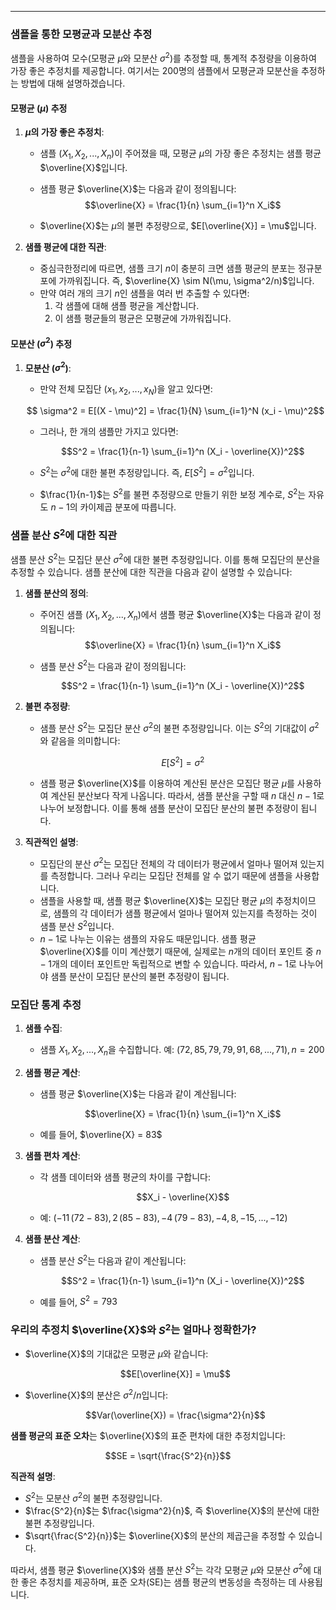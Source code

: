  
---

### 샘플을 통한 모평균과 모분산 추정

샘플을 사용하여 모수(모평균 $\mu$와 모분산 $\sigma^2$)를 추정할 때, 통계적 추정량을 이용하여 가장 좋은 추정치를 제공합니다. 여기서는 200명의 샘플에서 모평균과 모분산을 추정하는 방법에 대해 설명하겠습니다.

#### 모평균 ($\mu$) 추정

1. **$\mu$의 가장 좋은 추정치**:
   - 샘플 $(X_1, X_2, ..., X_n)$이 주어졌을 때, 모평균 $\mu$의 가장 좋은 추정치는 샘플 평균 $\overline{X}$입니다.
   - 샘플 평균 $\overline{X}$는 다음과 같이 정의됩니다:
     $$\overline{X} = \frac{1}{n} \sum_{i=1}^n X_i$$
	
   - $\overline{X}$는 $\mu$의 불편 추정량으로, $E[\overline{X}] = \mu$입니다.

2. **샘플 평균에 대한 직관**:
   - 중심극한정리에 따르면, 샘플 크기 $n$이 충분히 크면 샘플 평균의 분포는 정규분포에 가까워집니다. 즉, $\overline{X} \sim N(\mu, \sigma^2/n)$입니다.
   - 만약 여러 개의 크기 $n$인 샘플을 여러 번 추출할 수 있다면:
     1. 각 샘플에 대해 샘플 평균을 계산합니다.
     2. 이 샘플 평균들의 평균은 모평균에 가까워집니다.

#### 모분산 ($\sigma^2$) 추정

1. **모분산 ($\sigma^2$)**:
   - 만약 전체 모집단 $(x_1, x_2, ..., x_N)$을 알고 있다면:
     
    $$ \sigma^2 = E[(X - \mu)^2] = \frac{1}{N} \sum_{i=1}^N (x_i - \mu)^2$$
     
   - 그러나, 한 개의 샘플만 가지고 있다면:
     
     $$S^2 = \frac{1}{n-1} \sum_{i=1}^n (X_i - \overline{X})^2$$
     
   - $S^2$는 $\sigma^2$에 대한 불편 추정량입니다. 즉, $E[S^2] = \sigma^2$입니다.
   - $\frac{1}{n-1}$는 $S^2$를 불편 추정량으로 만들기 위한 보정 계수로, $S^2$는 자유도 $n-1$의 카이제곱 분포에 따릅니다.

### 샘플 분산 $S^2$에 대한 직관

샘플 분산 $S^2$는 모집단 분산 $\sigma^2$에 대한 불편 추정량입니다. 이를 통해 모집단의 분산을 추정할 수 있습니다. 샘플 분산에 대한 직관을 다음과 같이 설명할 수 있습니다:

1. **샘플 분산의 정의**:
   - 주어진 샘플 $(X_1, X_2, ..., X_n)$에서 샘플 평균 $\overline{X}$는 다음과 같이 정의됩니다:
     $$\overline{X} = \frac{1}{n} \sum_{i=1}^n X_i$$
     
   - 샘플 분산 $S^2$는 다음과 같이 정의됩니다:
     
     $$S^2 = \frac{1}{n-1} \sum_{i=1}^n (X_i - \overline{X})^2$$
     

2. **불편 추정량**:
   - 샘플 분산 $S^2$는 모집단 분산 $\sigma^2$의 불편 추정량입니다. 이는 $S^2$의 기대값이 $\sigma^2$와 같음을 의미합니다:
     
     $$E[S^2] = \sigma^2$$
     
   - 샘플 평균 $\overline{X}$를 이용하여 계산된 분산은 모집단 평균 $\mu$를 사용하여 계산된 분산보다 작게 나옵니다. 따라서, 샘플 분산을 구할 때 $n$ 대신 $n-1$로 나누어 보정합니다. 이를 통해 샘플 분산이 모집단 분산의 불편 추정량이 됩니다.

3. **직관적인 설명**:
   - 모집단의 분산 $\sigma^2$는 모집단 전체의 각 데이터가 평균에서 얼마나 떨어져 있는지를 측정합니다. 그러나 우리는 모집단 전체를 알 수 없기 때문에 샘플을 사용합니다.
   - 샘플을 사용할 때, 샘플 평균 $\overline{X}$는 모집단 평균 $\mu$의 추정치이므로, 샘플의 각 데이터가 샘플 평균에서 얼마나 떨어져 있는지를 측정하는 것이 샘플 분산 $S^2$입니다.
   - $n-1$로 나누는 이유는 샘플의 자유도 때문입니다. 샘플 평균 $\overline{X}$를 이미 계산했기 때문에, 실제로는 $n$개의 데이터 포인트 중 $n-1$개의 데이터 포인트만 독립적으로 변할 수 있습니다. 따라서, $n-1$로 나누어야 샘플 분산이 모집단 분산의 불편 추정량이 됩니다.

### 모집단 통계 추정

1. **샘플 수집**:
   - 샘플 $X_1, X_2, ..., X_n$을 수집합니다. 예: $(72, 85, 79, 79, 91, 68, ..., 71), n= 200$ 

2. **샘플 평균 계산**:
   - 샘플 평균 $\overline{X}$는 다음과 같이 계산됩니다:
     
     $$\overline{X} = \frac{1}{n} \sum_{i=1}^n X_i$$
     
   - 예를 들어, $\overline{X} = 83$

3. **샘플 편차 계산**:
   - 각 샘플 데이터와 샘플 평균의 차이를 구합니다:
     
     $$X_i - \overline{X}$$
     
   - 예: $(-11 \,(72-83), 2 \,(85-83), -4 \,(79-83), -4, 8, -15, ..., -12)$

4. **샘플 분산 계산**:
   - 샘플 분산 $S^2$는 다음과 같이 계산됩니다:
     
     $$S^2 = \frac{1}{n-1} \sum_{i=1}^n (X_i - \overline{X})^2$$
     
   - 예를 들어, $S^2 = 793$

### 우리의 추정치 $\overline{X}$와 $S^2$는 얼마나 정확한가?

- $\overline{X}$의 기대값은 모평균 $\mu$와 같습니다:
  
  $$E[\overline{X}] = \mu$$
  
- $\overline{X}$의 분산은 $\sigma^2 / n$입니다:
  
  $$Var(\overline{X}) = \frac{\sigma^2}{n}$$
  

**샘플 평균의 표준 오차**는 $\overline{X}$의 표준 편차에 대한 추정치입니다:

$$SE = \sqrt{\frac{S^2}{n}}$$


**직관적 설명**:
- $S^2$는 모분산 $\sigma^2$의 불편 추정량입니다.
- $\frac{S^2}{n}$는 $\frac{\sigma^2}{n}$, 즉 $\overline{X}$의 분산에 대한 불편 추정량입니다.
- $\sqrt{\frac{S^2}{n}}$는 $\overline{X}$의 분산의 제곱근을 추정할 수 있습니다.

따라서, 샘플 평균 $\overline{X}$와 샘플 분산 $S^2$는 각각 모평균 $\mu$와 모분산 $\sigma^2$에 대한 좋은 추정치를 제공하며, 표준 오차(SE)는 샘플 평균의 변동성을 측정하는 데 사용됩니다.

